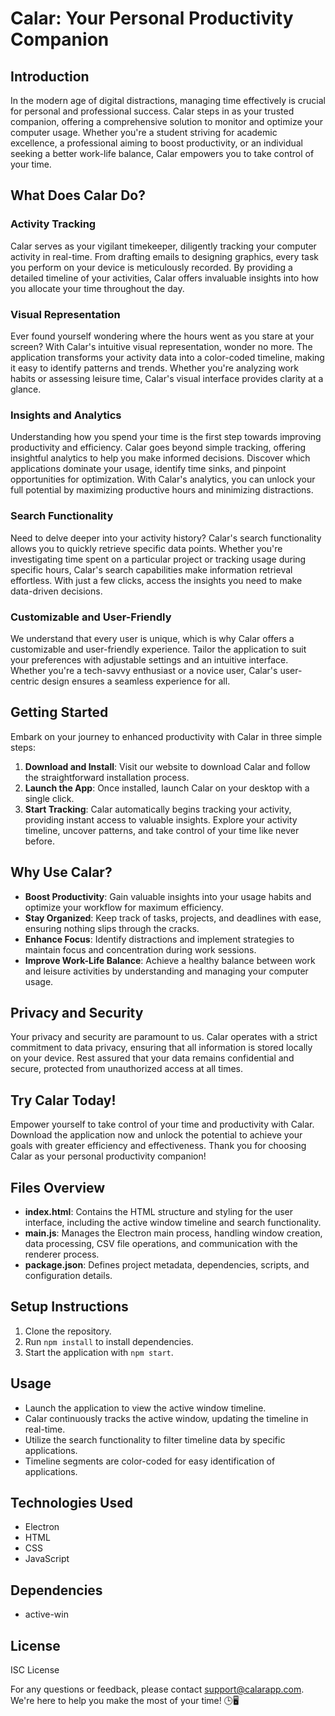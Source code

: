 # Calar: Your Personal Productivity Companion

## Introduction
In the modern age of digital distractions, managing time effectively is crucial for personal and professional success. Calar steps in as your trusted companion, offering a comprehensive solution to monitor and optimize your computer usage. Whether you're a student striving for academic excellence, a professional aiming to boost productivity, or an individual seeking a better work-life balance, Calar empowers you to take control of your time.

## What Does Calar Do?

### Activity Tracking
Calar serves as your vigilant timekeeper, diligently tracking your computer activity in real-time. From drafting emails to designing graphics, every task you perform on your device is meticulously recorded. By providing a detailed timeline of your activities, Calar offers invaluable insights into how you allocate your time throughout the day.

### Visual Representation
Ever found yourself wondering where the hours went as you stare at your screen? With Calar's intuitive visual representation, wonder no more. The application transforms your activity data into a color-coded timeline, making it easy to identify patterns and trends. Whether you're analyzing work habits or assessing leisure time, Calar's visual interface provides clarity at a glance.

### Insights and Analytics
Understanding how you spend your time is the first step towards improving productivity and efficiency. Calar goes beyond simple tracking, offering insightful analytics to help you make informed decisions. Discover which applications dominate your usage, identify time sinks, and pinpoint opportunities for optimization. With Calar's analytics, you can unlock your full potential by maximizing productive hours and minimizing distractions.

### Search Functionality
Need to delve deeper into your activity history? Calar's search functionality allows you to quickly retrieve specific data points. Whether you're investigating time spent on a particular project or tracking usage during specific hours, Calar's search capabilities make information retrieval effortless. With just a few clicks, access the insights you need to make data-driven decisions.

### Customizable and User-Friendly
We understand that every user is unique, which is why Calar offers a customizable and user-friendly experience. Tailor the application to suit your preferences with adjustable settings and an intuitive interface. Whether you're a tech-savvy enthusiast or a novice user, Calar's user-centric design ensures a seamless experience for all.

## Getting Started
Embark on your journey to enhanced productivity with Calar in three simple steps:

1. **Download and Install**: Visit our website to download Calar and follow the straightforward installation process.
2. **Launch the App**: Once installed, launch Calar on your desktop with a single click.
3. **Start Tracking**: Calar automatically begins tracking your activity, providing instant access to valuable insights. Explore your activity timeline, uncover patterns, and take control of your time like never before.

## Why Use Calar?
- **Boost Productivity**: Gain valuable insights into your usage habits and optimize your workflow for maximum efficiency.
- **Stay Organized**: Keep track of tasks, projects, and deadlines with ease, ensuring nothing slips through the cracks.
- **Enhance Focus**: Identify distractions and implement strategies to maintain focus and concentration during work sessions.
- **Improve Work-Life Balance**: Achieve a healthy balance between work and leisure activities by understanding and managing your computer usage.

## Privacy and Security
Your privacy and security are paramount to us. Calar operates with a strict commitment to data privacy, ensuring that all information is stored locally on your device. Rest assured that your data remains confidential and secure, protected from unauthorized access at all times.

## Try Calar Today!
Empower yourself to take control of your time and productivity with Calar. Download the application now and unlock the potential to achieve your goals with greater efficiency and effectiveness. Thank you for choosing Calar as your personal productivity companion!

## Files Overview
- **index.html**: Contains the HTML structure and styling for the user interface, including the active window timeline and search functionality.
- **main.js**: Manages the Electron main process, handling window creation, data processing, CSV file operations, and communication with the renderer process.
- **package.json**: Defines project metadata, dependencies, scripts, and configuration details.

## Setup Instructions
1. Clone the repository.
2. Run `npm install` to install dependencies.
3. Start the application with `npm start`.

## Usage
- Launch the application to view the active window timeline.
- Calar continuously tracks the active window, updating the timeline in real-time.
- Utilize the search functionality to filter timeline data by specific applications.
- Timeline segments are color-coded for easy identification of applications.

## Technologies Used
- Electron
- HTML
- CSS
- JavaScript

## Dependencies
- active-win

## License
ISC License

For any questions or feedback, please contact [support@calarapp.com](mailto:support@calarapp.com). We're here to help you make the most of your time! 🕒🖥️
